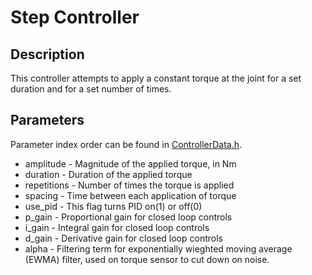 # Step Controller

## Description
This controller attempts to apply a constant torque at the joint for a set duration and for a set number of times.

## Parameters
Parameter index order can be found in [ControllerData.h](/ExoCode/src/ControllerData.h).
- amplitude - Magnitude of the applied torque, in Nm
- duration - Duration of the applied torque
- repetitions - Number of times the torque is applied
- spacing - Time between each application of torque 
- use_pid - This flag turns PID on(1) or off(0)
- p_gain - Proportional gain for closed loop controls
- i_gain - Integral gain for closed loop controls
- d_gain - Derivative gain for closed loop controls
- alpha - Filtering term for exponentially wieghted moving average (EWMA) filter, used on torque sensor to cut down on noise.